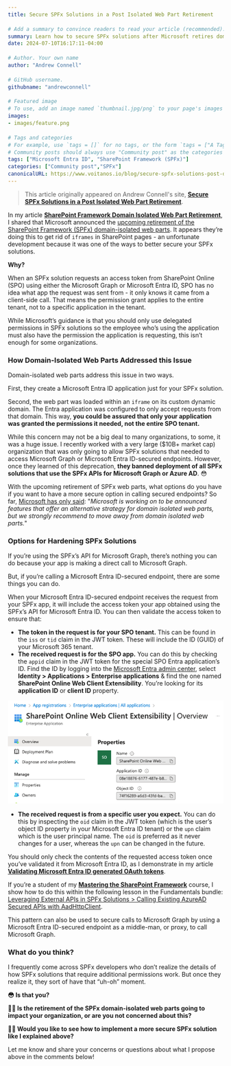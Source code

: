 ```yaml
---
title: Secure SPFx Solutions in a Post Isolated Web Part Retirement

# Add a summary to convince readers to read your article (recommended). It will display on the homepage.
summary: Learn how to secure SPFx solutions after Microsoft retires domain-isolated web parts and explore options for hardening your SPFx applications.
date: 2024-07-10T16:17:11-04:00

# Author. Your own name
author: "Andrew Connell"

# GitHub username.
githubname: "andrewconnell"

# Featured image
# To use, add an image named `thumbnail.jpg/png` to your page's images folder. Make sure to replace the placeholder image
images:
- images/feature.png

# Tags and categories
# For example, use `tags = []` for no tags, or the form `tags = ["A Tag", "Another Tag"]` for one or more tags.
# Community posts should always use "Community post" as the categories
tags: ["Microsoft Entra ID", "SharePoint Framework (SPFx)"]
categories: ["Community post","SPFx"]
canonicalURL: https://www.voitanos.io/blog/secure-spfx-solutions-post-domain-isolated-webpart-retirement/
---
```

> This article originally appeared on Andrew Connell's site, **[Secure SPFx Solutions in a Post Isolated Web Part Retirement](https://www.voitanos.io/blog/secure-spfx-solutions-post-domain-isolated-webpart-retirement/?utm_medium=website&utm_source=pnpblog&utm_campaign=blog&utm_content=Secure+SPFx+Solutions+in+a+Post+Isolated+Web+Part+Retirement)**.

In my article **[SharePoint Framework Domain Isolated Web Part Retirement](https://www.voitanos.io/blog/sharepoint-framework-domain-isolated-webpart-retirement)**, I shared that Microsoft announced the [upcoming retirement of the SharePoint Framework (SPFx) domain-isolated web parts](https://learn.microsoft.com/sharepoint/dev/spfx/web-parts/isolated-web-parts-retirement/?WT.mc_id=M365-MVP-21083). It appears they’re doing this to get rid of `iframes` in SharePoint pages - an unfortunate development because it was one of the ways to better secure your SPFx solutions.

**Why?**

When an SPFx solution requests an access token from SharePoint Online (SPO) using either the Microsoft Graph or Microsoft Entra ID, SPO has no idea what app the request was sent from - it only knows it came from a client-side call. That means the permission grant applies to the entire tenant, not to a specific application in the tenant.

While Microsoft’s guidance is that you should only use delegated permissions in SPFx solutions so the employee who’s using the application must also have the permission the application is requesting, this isn’t enough for some organizations.

### How Domain-Isolated Web Parts Addressed this Issue

Domain-isolated web parts address this issue in two ways.

First, they create a Microsoft Entra ID application just for your SPFx solution.

Second, the web part was loaded within an `iframe` on its custom dynamic domain. The Entra application was configured to only accept requests from that domain. This way, **you could be assured that only your application was granted the permissions it needed, not the entire SPO tenant.**

While this concern may not be a big deal to many organizations, to some, it was a huge issue. I recently worked with a very large ($10B+ market cap) organization that was only going to allow SPFx solutions that needed to access Microsoft Graph or Microsoft Entra ID-secured endpoints. However, once they learned of this deprecation, **they banned deployment of all SPFx solutions that use the SPFx APIs for Microsoft Graph or Azure AD**. 😳

With the upcoming retirement of SPFx web parts, what options do you have if you want to have a more secure option in calling secured endpoints? So far, [Microsoft has only said](https://learn.microsoft.com/sharepoint/dev/spfx/web-parts/isolated-web-parts-retirement/?WT.mc_id=M365-MVP-21083): "*Microsoft is working on to be announced features that offer an alternative strategy for domain isolated web parts, but we strongly recommend to move away from domain isolated web parts.*"

### Options for Hardening SPFx Solutions

If you’re using the SPFx’s API for Microsoft Graph, there’s nothing you can do because your app is making a direct call to Microsoft Graph.

But, if you’re calling a Microsoft Entra ID-secured endpoint, there are some things you can do.

When your Microsoft Entra ID-secured endpoint receives the request from your SPFx app, it will include the access token your app obtained using the SPFx’s API for Microsoft Entra ID. You can then validate the access token to ensure that:

- **The token in the request is for your SPO tenant.** This can be found in the `iss` or `tid` claim in the JWT token. These will include the ID (GUID) of your Microsoft 365 tenant.
- **The received request is for the SPO app.** You can do this by checking the `appid` claim in the JWT token for the special SPO Entra application’s ID. Find the ID by logging into the [Microsoft Entra admin center](https://entra.microsoft.com), select **Identity > Applications > Enterprise applications** & find the one named **SharePoint Online Web Client Extensibility**. You’re looking for its **application ID** or **client ID** property.

![Microsoft Entra ID App - SharePoint Online Web Client Extensibility app](./images/spo-web-client-ext.png)

- **The received request is from a specific user you expect.** You can do this by inspecting the `oid` claim in the JWT token (which is the user’s object ID property in your Microsoft Entra ID tenant) or the `upn` claim which is the user principal name. The `oid` is preferred as it never changes for a user, whereas the `upn` can be changed in the future.

You should only check the contents of the requested access token once you’ve validated it from Microsoft Entra ID, as I demonstrate in my article **[Validating Microsoft Entra ID generated OAuth tokens](https://www.voitanos.io/blog/validating-entra-id-generated-oauth-tokens)**.

<!-- {{< alert type="important" heading="Student of my Mastering the SPFx course?" >}} -->
If you’re a student of my **[Mastering the SharePoint Framework](https://www.voitanos.io/course-master-sharepoint-framework)** course, I show how to do this within the following lesson in the Fundamentals bundle: [Leveraging External APIs in SPFx Solutions > Calling Existing AzureAD Secured APIs with AadHttpClient](https://courses.voitanos.io/products/mastering-the-sharepoint-framework-fundamentals/categories/1125706/posts/3735426).
 <!-- {{< /alert >}} -->

This pattern can also be used to secure calls to Microsoft Graph by using a Microsoft Entra ID-secured endpoint as a middle-man, or proxy, to call Microsoft Graph.

### What do you think?

I frequently come across SPFx developers who don’t realize the details of how SPFx solutions that require additional permissions work. But once they realize it, they sort of have that “uh-oh” moment.

**😳 Is that you?**

**🤷‍♂️ Is the retirement of the SPFx domain-isolated web parts going to impact your organization, or are you not concerned about this?**

**🙋‍♂️ Would you like to see how to implement a more secure SPFx solution like I explained above?**

Let me know and share your concerns or questions about what I propose above in the comments below!
